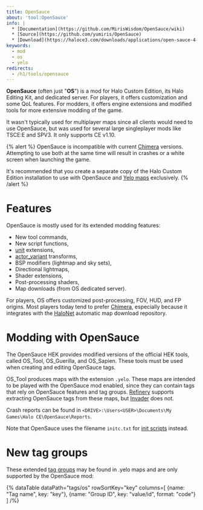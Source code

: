 ```yaml
---
title: OpenSauce
about: 'tool:OpenSauce'
info: |
  * [Documentation](https://github.com/MirisWisdom/OpenSauce/wiki)
  * [Source](https://github.com/yumiris/OpenSauce)
  * [Download](https://haloce3.com/downloads/applications/open-sauce-4-0/)
keywords:
  - mod
  - os
  - yelo
redirects:
  - /h1/tools/opensauce
---
```

**OpenSauce** (often just "**OS**") is a mod for Halo Custom Edition, its Halo Editing Kit, and dedicated server. For players, it offers customization and some QoL features. For modders, it offers engine extensions and modified tools for more extensive modding of the game.

It wasn't typically used for multiplayer maps since all clients would need to use OpenSauce, but was used for several large singleplayer mods like TSCE:E and SPV3. It only supports CE v1.10.

{% alert %}
OpenSauce is incompatible with current [Chimera](~) versions. Attempting to use both at the same time will result in crashes or a white screen when launching the game.

It's recommended that you create a separate copy of the Halo Custom Edition installation to use with OpenSauce and [Yelo maps](~maps#opensauce-yelo-maps) exclusively.
{% /alert %}

# Features
OpenSauce is mostly used for its extended modding features:

* New tool commands,
* New script functions,
* [unit](~) extensions,
* [actor_variant](~) transforms,
* BSP modifiers (lightmap and sky sets),
* Directional lightmaps,
* Shader extensions,
* Post-processing shaders,
* Map downloads (from OS dedicated server).

For players, OS offers customized post-processing, FOV, HUD, and FP origins. Most players today tend to prefer [Chimera](~), especially because it integrates with the [HaloNet](~sharing#halonet) automatic map download repository.

# Modding with OpenSauce
The OpenSauce HEK provides modified versions of the official HEK tools, called OS_Tool, OS_Guerilla, and OS_Sapien. These tools must be used when creating and editing OpenSauce tags.

OS_Tool produces maps with the extension `.yelo`. These maps are intended to be played with the OpenSauce mod enabled, since they can contain tags that rely on OpenSauce features and tag groups. [Refinery](~) supports extracting OpenSauce tags from these maps, but [Invader](~) does not.

Crash reports can be found in `<DRIVE>:\Users<USER>\Documents\My Games\Halo CE\OpenSauce\Reports`.

Note that OpenSauce uses the filename `initc.txt` for [init scripts](~arguments#init-txt) instead.

# New tag groups
These extended [tag groups](~general/tags#tag-groups) may be found in .yelo maps and are only supported by the OpenSauce mod:

{% dataTable
  dataPath="tags/os"
  rowSortKey="key"
  columns=[
    {name: "Tag name", key: "key"},
    {name: "Group ID", key: "value/id", format: "code"}
  ]
/%}
